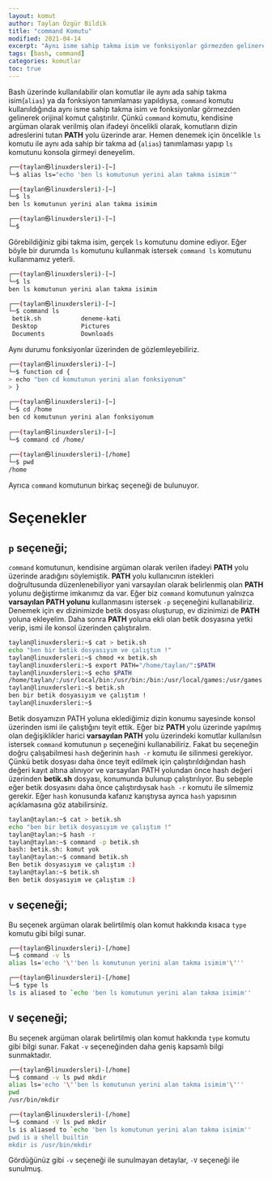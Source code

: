 ```yaml
---
layout: komut
author: Taylan Özgür Bildik
title: "command Komutu"
modified: 2021-04-14
excerpt: "Aynı isme sahip takma isim ve fonksiyonlar görmezden gelinerek orijinal komutu çalıştırır."
tags: [bash, command]
categories: komutlar 
toc: true 
---
```



Bash üzerinde kullanılabilir olan komutlar ile aynı ada sahip takma isim(`alias`) ya da fonksiyon tanımlaması yapıldıysa, `command` komutu kullanıldığında aynı isme sahip takma isim ve fonksiyonlar görmezden gelinerek orijinal komut çalıştırılır. Çünkü `command` komutu, kendisine argüman olarak verilmiş olan ifadeyi öncelikli olarak, komutların dizin adreslerini tutan **PATH** yolu üzerinde arar. Hemen denemek için öncelikle `ls` komutu ile aynı ada sahip bir takma ad (`alias`) tanımlaması yapıp `ls` komutunu konsola girmeyi deneyelim.

```bash
┌──(taylan㉿linuxdersleri)-[~]
└─$ alias ls="echo 'ben ls komutunun yerini alan takma isimim'"

┌──(taylan㉿linuxdersleri)-[~]
└─$ ls
ben ls komutunun yerini alan takma isimim

┌──(taylan㉿linuxdersleri)-[~]
└─$
```

Görebildiğiniz gibi takma isim, gerçek `ls` komutunu domine ediyor. Eğer böyle bir durumda `ls` komutunu kullanmak istersek `command ls` komutunu kullanmamız yeterli.

```bash
┌──(taylan㉿linuxdersleri)-[~]
└─$ ls
ben ls komutunun yerini alan takma isimim

┌──(taylan㉿linuxdersleri)-[~]
└─$ command ls
 betik.sh           deneme-kati              
 Desktop            Pictures    
 Documents          Downloads 
```

Aynı durumu fonksiyonlar üzerinden de gözlemleyebiliriz. 

```bash
┌──(taylan㉿linuxdersleri)-[~]
└─$ function cd {
> echo "ben cd komutunun yerini alan fonksiyonum"
> }
                                                                                                                                                           
┌──(taylan㉿linuxdersleri)-[~]                                                                                                                             
└─$ cd /home
ben cd komutunun yerini alan fonksiyonum                                                                                                                                                        
                                                                                                                                                           
┌──(taylan㉿linuxdersleri)-[~]                                                                                                                             
└─$ command cd /home/
                                                                                                                                                           
┌──(taylan㉿linuxdersleri)-[/home]                                                                                                                         
└─$ pwd                                                                                                                                                    
/home
```

Ayrıca `command` komutunun birkaç seçeneği de bulunuyor. 

# Seçenekler

## `p` seçeneği;

`command` komutunun, kendisine argüman olarak verilen ifadeyi **PATH** yolu üzerinde aradığını söylemiştik. **PATH** yolu kullanıcının istekleri doğrultusunda düzenlenebiliyor yani varsayılan olarak belirlenmiş olan **PATH** yolunu değiştirme imkanımız da var. Eğer biz `command` komutunun yalnızca **varsayılan PATH yolunu** kullanmasını istersek `-p` seçeneğini kullanabiliriz. Denemek için ev dizinimizde betik dosyası oluşturup, ev dizinimizi de **PATH** yoluna ekleyelim. Daha sonra **PATH** yoluna ekli olan betik dosyasına yetki verip, ismi ile konsol üzerinden çalıştıralım.

```bash
taylan@linuxdersleri:~$ cat > betik.sh
echo "ben bir betik dosyasıyım ve çalıştım !"
taylan@linuxdersleri:~$ chmod +x betik.sh
taylan@linuxdersleri:~$ export PATH="/home/taylan/":$PATH
taylan@linuxdersleri:~$ echo $PATH
/home/taylan/:/usr/local/bin:/usr/bin:/bin:/usr/local/games:/usr/games
taylan@linuxdersleri:~$ betik.sh
ben bir betik dosyasıyım ve çalıştım !
taylan@linuxdersleri:~$ 
```

Betik dosyamızın PATH yoluna eklediğimiz dizin konumu sayesinde konsol üzerinden ismi ile çalıştığını teyit ettik. Eğer biz **PATH** yolu üzerinde yapılmış olan değişiklikler harici **varsayılan PATH** yolu üzerindeki komutlar kullanılsın istersek `command` komutunun `p` seçeneğini kullanabiliriz. Fakat bu seçeneğin doğru çalışabilmesi `hash` değerinin `hash -r` komutu ile silinmesi gerekiyor. Çünkü betik dosyası daha önce teyit edilmek için çalıştırıldığından hash değeri kayıt altına alınıyor ve varsayılan PATH yolundan önce hash değeri üzerinden **betik.sh** dosyası, konumunda bulunup çalıştırılıyor. Bu sebeple eğer betik dosyasını daha önce çalıştırdıysak `hash -r` komutu ile silmemiz gerekir. Eğer `hash` konusunda kafanız karıştıysa ayrıca `hash` yapısının açıklamasına göz atabilirsiniz.

```bash
taylan@taylan:~$ cat > betik.sh
echo "ben bir betik dosyasıyım ve çalıştım !"
taylan@taylan:~$ hash -r 
taylan@taylan:~$ command -p betik.sh
bash: betik.sh: komut yok
taylan@taylan:~$ command betik.sh 
Ben betik dosyasıyım ve çalıştım :)
taylan@taylan:~$ betik.sh 
Ben betik dosyasıyım ve çalıştım :)
```

## `v` seçeneği;

Bu seçenek argüman olarak belirtilmiş olan komut hakkında kısaca `type` komutu gibi bilgi sunar.

```bash
┌──(taylan㉿linuxdersleri)-[/home]
└─$ command -v ls
alias ls='echo '\''ben ls komutunun yerini alan takma isimim'\'''

┌──(taylan㉿linuxdersleri)-[/home]
└─$ type ls
ls is aliased to `echo 'ben ls komutunun yerini alan takma isimim''
```

## `V` seçeneği;

Bu seçenek argüman olarak belirtilmiş olan komut hakkında `type` komutu gibi bilgi sunar. Fakat `-v` seçeneğinden daha geniş kapsamlı bilgi sunmaktadır. 

```bash
┌──(taylan㉿linuxdersleri)-[/home]
└─$ command -v ls pwd mkdir
alias ls='echo '\''ben ls komutunun yerini alan takma isimim'\'''
pwd
/usr/bin/mkdir

┌──(taylan㉿linuxdersleri)-[/home]
└─$ command -V ls pwd mkdir                                                                                                                                
ls is aliased to `echo 'ben ls komutunun yerini alan takma isimim''
pwd is a shell builtin
mkdir is /usr/bin/mkdir
```

Gördüğünüz gibi `-v` seçeneği ile sunulmayan detaylar, `-V` seçeneği ile sunulmuş.